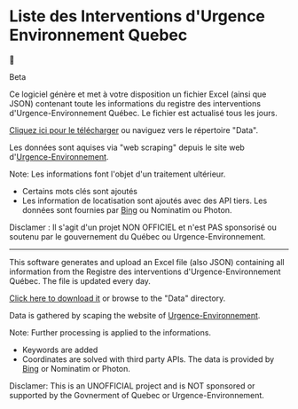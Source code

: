 # Liste des Interventions d'Urgence Environnement Quebec

🚧  

Beta

Ce logiciel génère et met à votre disposition un fichier Excel (ainsi que JSON) contenant toute les informations du registre des interventions d'Urgence-Environnement Québec. Le fichier est actualisé tous les jours. 

[Cliquez ici pour le télécharger](https://github.com/tristanlatr/Interventions-Urgence-Environnement-Quebec/raw/main/Data/InterventionsUrgenceEnvironnementQuebec.json.xlsx) ou naviguez vers le répertoire "Data".

Les données sont aquises via "web scraping" depuis le site web d'[Urgence-Environnement](http://www.environnement.gouv.qc.ca/ministere/urgence_environnement/archive.asp).

Note: Les informations font l'objet d'un traitement ultérieur. 
- Certains mots clés sont ajoutés
- Les information de locatisation sont ajoutés avec des API tiers. Les données sont fournies par [Bing](https://docs.microsoft.com/en-us/bingmaps/rest-services/locations/?redirectedfrom=MSDN) ou Nominatim ou Photon. 

Disclamer : Il s'agit d'un projet NON OFFICIEL et n'est PAS sponsorisé ou soutenu par le gouvernement du Québec ou Urgence-Environnement. 

---

This software generates and upload an Excel file (also JSON) containing all information from the Registre des interventions d'Urgence-Environnement Québec. The file is updated every day.

[Click here to download it](https://github.com/tristanlatr/Interventions-Urgence-Environnement-Quebec/raw/main/Data/InterventionsUrgenceEnvironnementQuebec.json.xlsx) or browse to the "Data" directory.

Data is gathered by scaping the website of [Urgence-Environnement](http://www.environnement.gouv.qc.ca/ministere/urgence_environnement/archive.asp).

Note: Further processing is applied to the informations. 
 - Keywords are added 
 - Coordinates are solved with third party APIs. The data is provided by [Bing](https://docs.microsoft.com/en-us/bingmaps/rest-services/locations/?redirectedfrom=MSDN) or Nominatim or Photon. 

Disclamer: This is an UNOFFICIAL project and is NOT sponsored or supported by the Govnerment of Quebec or Urgence-Environnement. 
